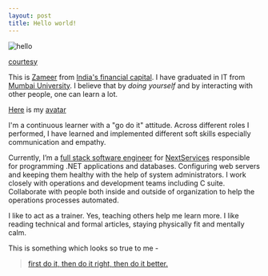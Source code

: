 ```yaml
---
layout: post
title: Hello world!
---
```


![hello](http://ticketsynergy.com/wp-content/uploads/2015/06/Hello-World.png)

[courtesy](http://ticketsynergy.com/2015/06/hello-world/)

This is [Zameer](https://www.dropbox.com/s/6mezb2hkgj6fv8o/ZameerAnsariExpressBio.pdf?dl=0) from [India's financial capital](http://www.incredibleindia.org/travel/destination/mumbai/mumbai-introduction). I have graduated in IT from [Mumbai University](http://mu.ac.in). I believe that by *doing yourself* and by interacting with other people, one can learn a lot.

[Here](https://avatars3.githubusercontent.com/u/11885888?v=3&s=80) is my [avatar](https://gravatar.com/)

I'm a continuous learner with a "go do it" attitude. Across different roles I performed, I have learned and implemented different soft skills especially communication and empathy.

Currently, I’m a [full stack software engineer](https://www.linkedin.com/in/xameeramir) for [NextServices](http://www.nextservices.com/) responsible for programming .NET applications and databases. Configuring web servers and keeping them healthy with the help of system administrators. I work closely with operations and development teams including C suite. Collaborate with people both inside and outside of organization to help the operations processes automated.

I like to act as a trainer. Yes, teaching others help me learn more. I like reading technical and formal articles, staying physically fit and mentally calm.

This is something which looks so true to me -
> [first do it, then do it right, then do it better.](http://addyosmani.com/blog/)

